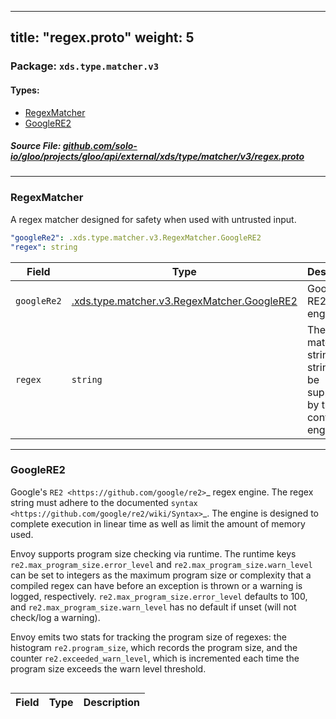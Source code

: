
---
title: "regex.proto"
weight: 5
---

<!-- Code generated by solo-kit. DO NOT EDIT. -->


### Package: `xds.type.matcher.v3` 
#### Types:


- [RegexMatcher](#regexmatcher)
- [GoogleRE2](#googlere2)
  



##### Source File: [github.com/solo-io/gloo/projects/gloo/api/external/xds/type/matcher/v3/regex.proto](https://github.com/solo-io/gloo/blob/master/projects/gloo/api/external/xds/type/matcher/v3/regex.proto)





---
### RegexMatcher

 
A regex matcher designed for safety when used with untrusted input.

```yaml
"googleRe2": .xds.type.matcher.v3.RegexMatcher.GoogleRE2
"regex": string

```

| Field | Type | Description |
| ----- | ---- | ----------- | 
| `googleRe2` | [.xds.type.matcher.v3.RegexMatcher.GoogleRE2](../regex.proto.sk/#googlere2) | Google's RE2 regex engine. |
| `regex` | `string` | The regex match string. The string must be supported by the configured engine. |




---
### GoogleRE2

 
Google's `RE2 <https://github.com/google/re2>`_ regex engine. The regex
string must adhere to the documented `syntax
<https://github.com/google/re2/wiki/Syntax>`_. The engine is designed to
complete execution in linear time as well as limit the amount of memory
used.

Envoy supports program size checking via runtime. The runtime keys
`re2.max_program_size.error_level` and `re2.max_program_size.warn_level`
can be set to integers as the maximum program size or complexity that a
compiled regex can have before an exception is thrown or a warning is
logged, respectively. `re2.max_program_size.error_level` defaults to 100,
and `re2.max_program_size.warn_level` has no default if unset (will not
check/log a warning).

Envoy emits two stats for tracking the program size of regexes: the
histogram `re2.program_size`, which records the program size, and the
counter `re2.exceeded_warn_level`, which is incremented each time the
program size exceeds the warn level threshold.

```yaml

```

| Field | Type | Description |
| ----- | ---- | ----------- | 





<!-- Start of HubSpot Embed Code -->
<script type="text/javascript" id="hs-script-loader" async defer src="//js.hs-scripts.com/5130874.js"></script>
<!-- End of HubSpot Embed Code -->
